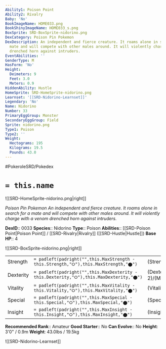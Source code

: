 ```yaml
---
Ability1: Poison Point
Ability2: Rivalry
Baby: 'No'
BookImageName: HOME033.png
BookShinyImageName: HOME033_s.png
BoxSprite: SRD-BoxSprite-nidorino.png
DexCategory: Poison Pin Pokemon
DexDescription: An independent and fierce creature. It roams alone in search for a
  mate and will compete with other males around. It will violently charge with a venom
  drenched horn against intruders.
EventAbilities: ''
GenderType: M
HasForm: 'No'
Height:
  Deimeters: 9
  Feet: 3.0
  Meters: 0.9
HiddenAbility: Hustle
HomeSprite: SRD-HomeSprite-nidorino.png
Learnset: '[[SRD-Nidorino-Learnset]]'
Legendary: 'No'
Name: Nidorino
Number: 33
PrimaryEggGroup: Monster
SecondaryEggGroup: Field
Sprite: nidorino.png
Type1: Poison
Type2: ''
Weight:
  Hectograms: 195
  Kilograms: 19.5
  Pounds: 43.0
---
```


#PokeroleSRD/Pokedex

# `= this.name`

![[SRD-HomeSprite-nidorino.png|right]]

*Poison Pin Pokemon*
*An independent and fierce creature. It roams alone in search for a mate and will compete with other males around. It will violently charge with a venom drenched horn against intruders.*

**DexID**:: 0033
**Species**:: Nidorino
**Type**:: Poison
**Abilities**:: [[SRD-Poison Point|Poison Point]] / [[SRD-Rivalry|Rivalry]] ([[SRD-Hustle|Hustle]])
**Base HP**:: 4

![[SRD-BoxSprite-nidorino.png|right]]

|           |                                                                                        |                                          |
| --------- | -------------------------------------------------------------------------------------- | ---------------------------------------- |
| Strength  | `= padleft(padright("",this.MaxStrength - this.Strength,"⭘"),this.MaxStrength,"⬤")`    | (Strength::2)/(MaxStrength::5)   |
| Dexterity | `= padleft(padright("",this.MaxDexterity - this.Dexterity,"⭘"),this.MaxDexterity,"⬤")` | (Dexterity:: 2)/(MaxDexterity::4) |
| Vitality  | `= padleft(padright("",this.MaxVitality - this.Vitality,"⭘"),this.MaxVitality,"⬤")`    | (Vitality::2)/(MaxVitality::4)   |
| Special   | `= padleft(padright("",this.MaxSpecial - this.Special,"⭘"),this.MaxSpecial,"⬤")`       | (Special::2)/(MaxSpecial::4)     |
| Insight   | `= padleft(padright("",this.MaxInsight - this.Insight,"⭘"),this.MaxInsight,"⬤")`       | (Insight::2)/(MaxInsight::4)     |

**Recommended Rank**:: Amateur
**Good Starter**:: No
**Can Evolve**:: No
**Height**: 3'0" / 0.9m
**Weight**: 43.0lbs / 19.5kg

![[SRD-Nidorino-Learnset]]